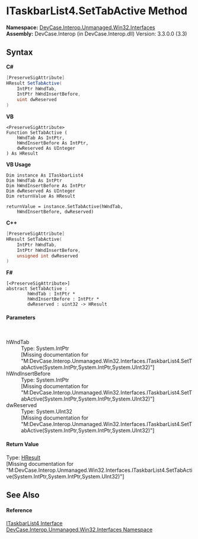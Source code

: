 # ITaskbarList4.SetTabActive Method 
 

**Namespace:**&nbsp;<a href="N_DevCase_Interop_Unmanaged_Win32_Interfaces">DevCase.Interop.Unmanaged.Win32.Interfaces</a><br />**Assembly:**&nbsp;DevCase.Interop (in DevCase.Interop.dll) Version: 3.3.0.0 (3.3)

## Syntax

**C#**<br />
``` C#
[PreserveSigAttribute]
HResult SetTabActive(
	IntPtr hWndTab,
	IntPtr hWndInsertBefore,
	uint dwReserved
)
```

**VB**<br />
``` VB
<PreserveSigAttribute>
Function SetTabActive ( 
	hWndTab As IntPtr,
	hWndInsertBefore As IntPtr,
	dwReserved As UInteger
) As HResult
```

**VB Usage**<br />
``` VB Usage
Dim instance As ITaskbarList4
Dim hWndTab As IntPtr
Dim hWndInsertBefore As IntPtr
Dim dwReserved As UInteger
Dim returnValue As HResult

returnValue = instance.SetTabActive(hWndTab, 
	hWndInsertBefore, dwReserved)
```

**C++**<br />
``` C++
[PreserveSigAttribute]
HResult SetTabActive(
	IntPtr hWndTab, 
	IntPtr hWndInsertBefore, 
	unsigned int dwReserved
)
```

**F#**<br />
``` F#
[<PreserveSigAttribute>]
abstract SetTabActive : 
        hWndTab : IntPtr * 
        hWndInsertBefore : IntPtr * 
        dwReserved : uint32 -> HResult 

```


#### Parameters
&nbsp;<dl><dt>hWndTab</dt><dd>Type: System.IntPtr<br />\[Missing <param name="hWndTab"/> documentation for "M:DevCase.Interop.Unmanaged.Win32.Interfaces.ITaskbarList4.SetTabActive(System.IntPtr,System.IntPtr,System.UInt32)"\]</dd><dt>hWndInsertBefore</dt><dd>Type: System.IntPtr<br />\[Missing <param name="hWndInsertBefore"/> documentation for "M:DevCase.Interop.Unmanaged.Win32.Interfaces.ITaskbarList4.SetTabActive(System.IntPtr,System.IntPtr,System.UInt32)"\]</dd><dt>dwReserved</dt><dd>Type: System.UInt32<br />\[Missing <param name="dwReserved"/> documentation for "M:DevCase.Interop.Unmanaged.Win32.Interfaces.ITaskbarList4.SetTabActive(System.IntPtr,System.IntPtr,System.UInt32)"\]</dd></dl>

#### Return Value
Type: <a href="T_DevCase_Interop_Unmanaged_Win32_Enums_HResult">HResult</a><br />\[Missing <returns> documentation for "M:DevCase.Interop.Unmanaged.Win32.Interfaces.ITaskbarList4.SetTabActive(System.IntPtr,System.IntPtr,System.UInt32)"\]

## See Also


#### Reference
<a href="T_DevCase_Interop_Unmanaged_Win32_Interfaces_ITaskbarList4">ITaskbarList4 Interface</a><br /><a href="N_DevCase_Interop_Unmanaged_Win32_Interfaces">DevCase.Interop.Unmanaged.Win32.Interfaces Namespace</a><br />